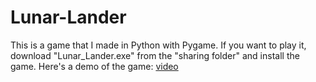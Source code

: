 # Lunar-Lander
This is a game that I made in Python with Pygame. If you want to play it, download "Lunar_Lander.exe" from the "sharing folder" and install the game. Here's a demo of the game: <a href="https://www.youtube.com/watch?v=ixTvAfbv0Nk&ab_channel=Phil">video</a>
